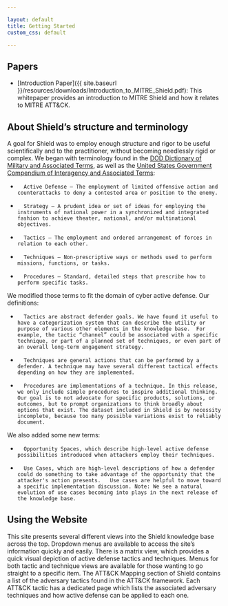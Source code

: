 ```yaml
---

layout: default
title: Getting Started
custom_css: default

---
```

## Papers
- [Introduction Paper]({{ site.baseurl }}/resources/downloads/Introduction_to_MITRE_Shield.pdf): This whitepaper provides an introduction to MITRE Shield and how it relates to MITRE ATT&CK.

## About Shield’s structure and terminology

A goal for Shield was to employ enough structure and rigor to be useful scientifically and to the practitioner, without becoming needlessly rigid or complex. We began with terminology found in the [DOD Dictionary of Military and Associated Terms](https://www.jcs.mil/Portals/36/Documents/Doctrine/pubs/dictionary.pdf?ver=2020-06-18-073638-727), as well as the [United States Government Compendium of Interagency and Associated Terms](https://www.jcs.mil/Portals/36/Documents/Doctrine/dictionary/repository/usg_compendium.pdf?ver=2019-11-04-174229-423):

*		Active Defense — The employment of limited offensive action and counterattacks to deny a contested area or position to the enemy. 
*		Strategy — A prudent idea or set of ideas for employing the instruments of national power in a synchronized and integrated fashion to achieve theater, national, and/or multinational objectives.
*		Tactics — The employment and ordered arrangement of forces in relation to each other.
*		Techniques — Non-prescriptive ways or methods used to perform missions, functions, or tasks.
*		Procedures — Standard, detailed steps that prescribe how to perform specific tasks.

We modified those terms to fit the domain of cyber active defense.   Our definitions:
*		Tactics are abstract defender goals. We have found it useful to have a categorization system that can describe the utility or purpose of various other elements in the knowledge base.  For example, the tactic “channel” could be associated with a specific technique, or part of a planned set of techniques, or even part of an overall long-term engagement strategy. 
*		Techniques are general actions that can be performed by a defender. A technique may have several different tactical effects depending on how they are implemented. 
*		Procedures are implementations of a technique. In this release, we only include simple procedures to inspire additional thinking. Our goal is to not advocate for specific products, solutions, or outcomes, but to prompt organizations to think broadly about options that exist. The dataset included in Shield is by necessity incomplete, because too many possible variations exist to reliably document.  

We also added some new terms:
*		Opportunity Spaces, which describe high-level active defense possibilities introduced when attackers employ their techniques.
*		Use Cases, which are high-level descriptions of how a defender could do something to take advantage of the opportunity that the attacker's action presents.   Use cases are helpful to move toward a specific implementation discussion. Note: We see a natural evolution of use cases becoming into plays in the next release of the knowledge base. 

## Using the Website

This site presents several different views into the Shield knowledge base across the top. Dropdown menus are available to access the site’s information quickly and easily. There is a matrix view, which provides a quick visual depiction of active defense tactics and techniques. Menus for both tactic and technique views are available for those wanting to go straight to a specific item.  The ATT&CK Mapping section of Shield contains a list of the adversary tactics found in the ATT&CK framework.  Each ATT&CK tactic has a dedicated page which lists the associated adversary techniques and how active defense can be applied to each one.  

